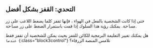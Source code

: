 ## التحدي: القفز بشكل أفضل

حتى إذا كانت الشخصية بالفعل في الهواء ، فإنها تقفز كلما يضغط اللاعب على زر <kbd>مساحة</kbd>. يمكنك رؤية هذا السلوك إذا قمت باستمرار الضغط على زر <kbd>مساحة</kbd>.

هل يمكنك تغيير التعليمة البرمجية للكائن للقفز بحيث يمكن للشخصية أن تقفز فقط `عندما `{:class="block3control"} تلامس المنصة الزرقاء؟
